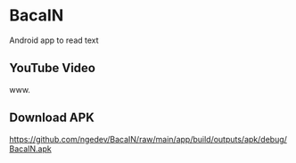 # BacaIN
Android app to read text

## YouTube Video
www.

## Download APK
https://github.com/ngedev/BacaIN/raw/main/app/build/outputs/apk/debug/BacaIN.apk
